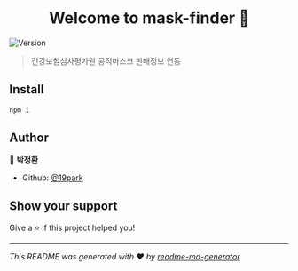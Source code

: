 <h1 align="center">Welcome to mask-finder 👋</h1>
<p>
  <img alt="Version" src="https://img.shields.io/badge/version-0.1.0-blue.svg?cacheSeconds=2592000" />
</p>

> 건강보험심사평가원 공적마스크 판매정보 연동

## Install

```sh
npm i
```

## Author

👤 **박정환**

* Github: [@19park](https://github.com/19park)

## Show your support

Give a ⭐️ if this project helped you!

***
_This README was generated with ❤️ by [readme-md-generator](https://github.com/kefranabg/readme-md-generator)_